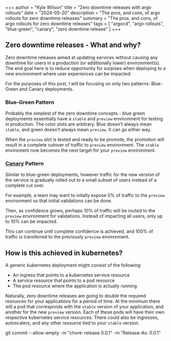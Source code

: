 +++
author = "Kyle Wilson"
title = "Zero downtime releases with argo rollouts"
date = "2024-05-20"
description = "The pros, and cons, of argo rollouts for zero downtime releases"
summary = "The pros, and cons, of argo rollouts for zero downtime releases"
tags = [
    "argocd",
    "argo rollouts",
    "blue-green",
    "canary",
    "zero downtime release"
]
+++

## Zero downtime releases - What and why?

Zero downtime releases aimed at updating services without causing any downtime for users in a production (or additionally lower) environment(s). The end goal here is to reduce opportunity for surpises when deploying to a new environment where user experiences can be impacted.

For the purposes of this post, I will be focusing on only two patterns: Blue-Green and Canary deployments.

### Blue-Green Pattern

Probably the simplest of the zero downtime concepts - blue green deployments essentially have a `stable` and `preview` environment for testing in production. The color slots are arbitrary. Blue doesn't always mean `stable`, and green doesn't always mean `preview`. It can go either way.

When the `preview` slot is tested and ready to be promote, the promotion will result in a complete cutover of traffic to `preview` environment. The `stable` enviroment now becomes the next target for your `preview` environment.

### [Canary](https://en.wikipedia.org/wiki/Sentinel_species#Canaries_in_coal_mines) Pattern

Similar to blue-green deployments, however traffic for the new version of the service is gradually rolled out to a small subset of users instead of a complete cut over.

For example, a team may want to initally expose 0% of traffic to the `preview` environment so that initial validations can be done.

Then, as confidence grows, perhaps 10% of traffic will be routed to the `preview` environment for validations. Instead of impacting all users, only up to 10% can be impacted.

This can continue until complete confidence is achieved, and 100% of traffic is transferred to the previously `preview` environment.

## How is this achieved in kubernetes?

A generic kubernetes deployment might consist of the following:
* An ingress that points to a kubernetes service resource
* A service resource that points to a pod resource
* The pod resource where the application is actually running

Naturally, zero downtime releases are going to double the required resources for your applications for a period of time. At the minimum there will a pod that corresponds with the `stable` version of your application, and another for the new `preview` version. Each of these pods will have their own respective kubernetes service resources. There could also be ingresses, autoscalers, and any other resource tied to your `stable` version.

git commit --allow-empty -m "chore: release 0.0.1" -m "Release-As: 0.0.1"